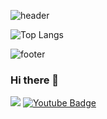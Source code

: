 ![header](https://capsule-render.vercel.app/api?type=waving&color=gradient&height=200&section=header&text=Jin%20record&fontSize=55)
<br/>


![Top Langs](https://github-readme-stats.vercel.app/api/top-langs/?username=jxxnkyeong12&layout=compact&theme=dark)

![footer](https://capsule-render.vercel.app/api?type=waving&color=gradient&reversal=false&section=footer)


### Hi there 👋




 <img src ="https://img.shields.io/badge/-Java-blue">   [![Youtube Badge](https://img.shields.io/badge/Youtube-ff0000?style=flat-square&logo=youtube&link=https://www.youtube.com/c/kyleschool)](https://github.com/jxxnkyeong12)
 

